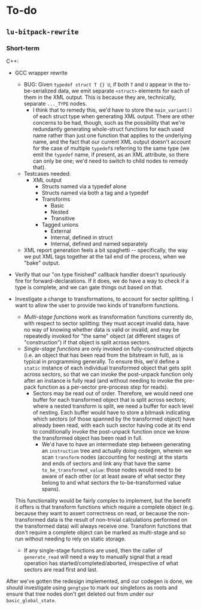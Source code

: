 
# To-do

## `lu-bitpack-rewrite`

### Short-term

C++:

* GCC wrapper rewrite
  * BUG: Given `typedef struct T {} U`, if both `T` and `U` appear in the to-be-serialized data, we emit separate `<struct>` elements for each of them in the XML output. This is because they are, technically, separate `..._TYPE` nodes.
    * I think that to remedy this, we'd have to store the `main_variant()` of each struct type when generating XML output. There are other concerns to be had, though, such as the possibility that we're redundantly generating whole-struct functions for each used name rather than just one function that applies to the underlying name, and the fact that our current XML output doesn't account for the case of multiple `typedef`s referring to the same type (we emit the `typedef` name, if present, as an XML attribute, so there can only be one; we'd need to switch to child nodes to remedy that).
  * Testcases needed:
    * XML output
      * Structs named via a typedef alone
      * Structs named via both a tag and a typedef
      * Transforms
        * Basic
        * Nested
        * Transitive
      * Tagged unions
        * External
        * Internal, defined in struct
        * Internal, defined and named separately
  * XML report generation feels a bit spaghetti -- specifically, the way we put XML tags together at the tail end of the process, when we "bake" output.
* Verify that our "on type finished" callback handler doesn't spuriously fire for forward-declarations. If it does, we do have a way to check if a type is complete, and we can gate things out based on that.
* Investigate a change to transformations, to account for sector splitting. I want to allow the user to provide two kinds of transform functions.
  * <dfn>Multi-stage functions</dfn> work as transformation functions currently do, with respect to sector splitting: they must accept invalid data, have no way of knowing whether data is valid or invalid, and may be repeatedly invoked for "the same" object (at different stages of "construction") if that object is split across sectors.
  * <dfn>Single-stage functions</dfn> are only invoked on fully-constructed objects (i.e. an object that has been read from the bitstream in full), as is typical in programming generally. To ensure this, we'd define a `static` instance of each individual transformed object that gets split across sectors, so that we can invoke the post-unpack function only after an instance is fully read (and without needing to invoke the pre-pack function as a per-sector pre-process step for reads).
    * Sectors may be read out of order. Therefore, we would need one buffer for each transformed object that is split across sectors; where a nested transform is split, we need a buffer for each level of nesting. Each buffer would have to store a bitmask indicating which sectors (of those spanned by the transformed object) have already been read, with each such sector having code at its end to conditionally invoke the post-unpack function once we know the transformed object has been read in full.
      * We'd have to have an intermediate step between generating an `instruction` tree and actually doing codegen, wherein we scan `transform` nodes (accounting for nesting) at the starts and ends of sectors and link any that have the same `to_be_transformed_value`: those nodes would need to be aware of each other (or at least aware of what sector they belong to and what sectors the to-be-transformed value spans).
    
  This functionality would be fairly complex to implement, but the benefit it offers is that transform functions which require a complete object (e.g. because they want to assert correctness on read, or because the non-transformed data is the result of non-trivial calculations performed on the transformed data) will always receive one. Transform functions that don't require a complete object can be marked as multi-stage and so run without needing to rely on static storage.
    * If any single-stage functions are used, then the caller of `generate_read` will need a way to manually signal that a read operation has started/completed/aborted, irrespective of what sectors are read first and last.

After we've gotten the redesign implemented, and our codegen is done, we should investigate using `gengtype` to mark our singletons as roots and ensure that tree nodes don't get deleted out from under our `basic_global_state`.
